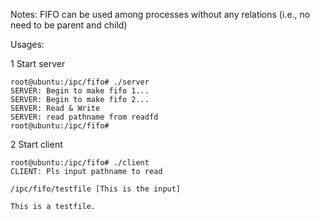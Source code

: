 Notes:
FIFO can be used among processes without any relations (i.e., no need to be parent and child)


Usages:

1 Start server

	root@ubuntu:/ipc/fifo# ./server 
	SERVER: Begin to make fifo 1...
	SERVER: Begin to make fifo 2...
	SERVER: Read & Write
	SERVER: read pathname from readfd
	root@ubuntu:/ipc/fifo# 


2 Start client

	root@ubuntu:/ipc/fifo# ./client 
	CLIENT: Pls input pathname to read
	
	/ipc/fifo/testfile [This is the input]
	
	This is a testfile.

